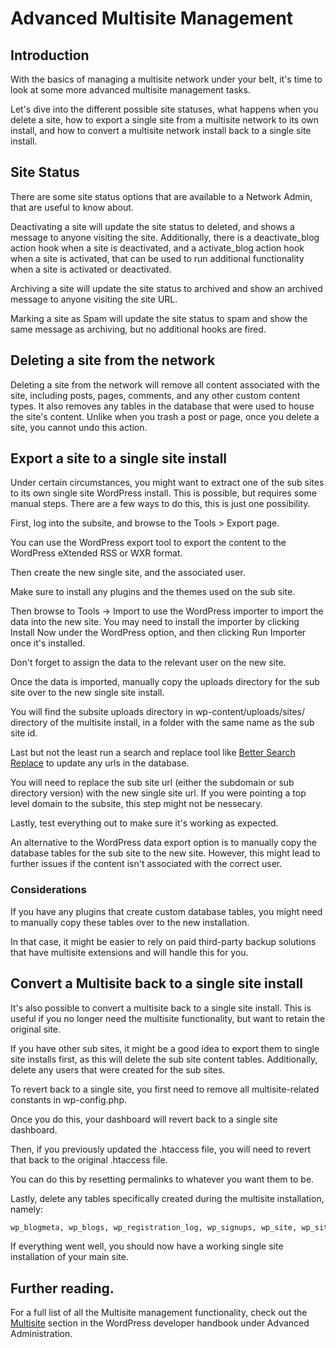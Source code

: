 # Advanced Multisite Management

## Introduction

With the basics of managing a multisite network under your belt, it's time to look at some more advanced multisite management tasks.

Let's dive into the different possible site statuses, what happens when you delete a site, how to export a single site from a multisite network to its own install, and how to convert a multisite network install back to a single site install.

## Site Status

There are some site status options that are available to a Network Admin, that are useful to know about.

Deactivating a site will update the site status to deleted, and shows a message to anyone visiting the site. Additionally, there is a deactivate_blog action hook when a site is deactivated, and a activate_blog action hook when a site is activated, that can be used to run additional functionality when a site is activated or deactivated.

Archiving a site will update the site status to archived and show an archived message to anyone visiting the site URL.

Marking a site as Spam will update the site status to spam and show the same message as archiving, but no additional hooks are fired.

## Deleting a site from the network

Deleting a site from the network will remove all content associated with the site, including posts, pages, comments, and any other custom content types. It also removes any tables in the database that were used to house the site's content. Unlike when you trash a post or page, once you delete a site, you cannot undo this action.

## Export a site to a single site install

Under certain circumstances, you might want to extract one of the sub sites to its own single site WordPress install. This is possible, but requires some manual steps. There are a few ways to do this, this is just one possibility.

First, log into the subsite, and browse to the Tools > Export page.

You can use the WordPress export tool to export the content to the WordPress eXtended RSS or WXR format.

Then create the new single site, and the associated user.

Make sure to install any plugins and the themes used on the sub site.

Then browse to Tools -> Import to use the WordPress importer to import the data into the new site. You may need to install the importer by clicking Install Now under the WordPress option, and then clicking Run Importer once it's installed.

Don't forget to assign the data to the relevant user on the new site.

Once the data is imported, manually copy the uploads directory for the sub site over to the new single site install.

You will find the subsite uploads directory in wp-content/uploads/sites/ directory of the multisite install, in a folder with the same name as the sub site id.

Last but not the least run a search and replace tool like [Better Search Replace](https://wordpress.org/plugins/better-search-replace/) to update any urls in the database.

You will need to replace the sub site url (either the subdomain or sub directory version) with the new single site url. If you were pointing a top level domain to the subsite, this step might not be nessecary.

Lastly, test everything out to make sure it's working as expected.

An alternative to the WordPress data export option is to manually copy the database tables for the sub site to the new site. However, this might lead to further issues if the content isn't associated with the correct user.

### Considerations

If you have any plugins that create custom database tables, you might need to manually copy these tables over to the new installation.

In that case, it might be easier to rely on paid third-party backup solutions that have multisite extensions and will handle this for you.

## Convert a Multisite back to a single site install

It's also possible to convert a multisite back to a single site install. This is useful if you no longer need the multisite functionality, but want to retain the original site.

If you have other sub sites, it might be a good idea to export them to single site installs first, as this will delete the sub site content tables. Additionally, delete any users that were created for the sub sites.

To revert back to a single site, you first need to remove all multisite-related constants in wp-config.php.

Once you do this, your dashboard will revert back to a single site dashboard.

Then, if you previously updated the .htaccess file, you will need to revert that back to the original .htaccess file.

You can do this by resetting permalinks to whatever you want them to be.

Lastly, delete any tables specifically created during the multisite installation, namely:

```sql
wp_blogmeta, wp_blogs, wp_registration_log, wp_signups, wp_site, wp_site_meta
```

If everything went well, you should now have a working single site installation of your main site.

## Further reading.

For a full list of all the Multisite management functionality, check out the [Multisite](https://developer.wordpress.org/advanced-administration/multisite/) section in the WordPress developer handbook under Advanced Administration.